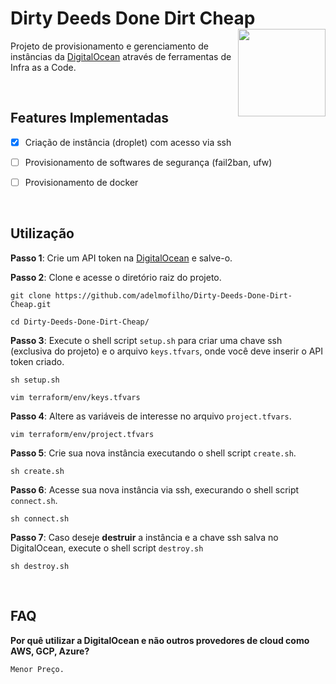 # Dirty Deeds Done Dirt Cheap <img src="https://vignette.wikia.nocookie.net/jjba/images/4/4d/D4c_sbr69.png/revision/latest?cb=20160323142852" align="right" height=140/>

Projeto de provisionamento e gerenciamento de instâncias da [DigitalOcean](https://www.digitalocean.com/) através de ferramentas de Infra as a Code.

<br>

## Features Implementadas

- [x] Criação de instância (droplet) com acesso via ssh

- [ ] Provisionamento de softwares de segurança (fail2ban, ufw)

- [ ] Provisionamento de docker

<br>

## Utilização

**Passo 1**: Crie um API token na [DigitalOcean](https://cloud.digitalocean.com/account/api/tokens) e salve-o.

**Passo 2**: Clone e acesse o diretório raiz do projeto.

```
git clone https://github.com/adelmofilho/Dirty-Deeds-Done-Dirt-Cheap.git

cd Dirty-Deeds-Done-Dirt-Cheap/
```

**Passo 3**: Execute o shell script `setup.sh` para criar uma chave ssh (exclusiva do projeto) e o arquivo `keys.tfvars`, onde você deve inserir o API token criado.

```
sh setup.sh

vim terraform/env/keys.tfvars
```

**Passo 4**: Altere as variáveis de interesse no arquivo `project.tfvars`.

```
vim terraform/env/project.tfvars
```

**Passo 5**: Crie sua nova instância executando o shell script `create.sh`.

```
sh create.sh
```

**Passo 6**: Acesse sua nova instância via ssh, execurando o shell script `connect.sh`.


```
sh connect.sh
```

**Passo 7**: Caso deseje **destruir** a instância e a chave ssh salva no DigitalOcean, execute o shell script `destroy.sh`

```
sh destroy.sh
```

<br>

## FAQ

**Por quê utilizar a DigitalOcean e não outros provedores de cloud como AWS, GCP, Azure?**

```
Menor Preço.
```